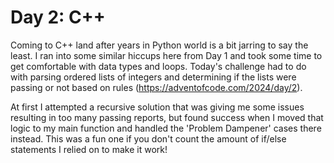 # Day 2: C++

Coming to C++ land after years in Python world is a bit jarring to say the least. I ran into some similar hiccups here from Day 1 and took some time to get comfortable with data types and loops. Today's challenge had to do with parsing ordered lists of integers and determining if the lists were passing or not based on rules (https://adventofcode.com/2024/day/2).

At first I attempted a recursive solution that was giving me some issues resulting in too many passing reports, but found success when I moved that logic to my main function and handled the 'Problem Dampener' cases there instead. This was a fun one if you don't count the amount of if/else statements I relied on to make it work!